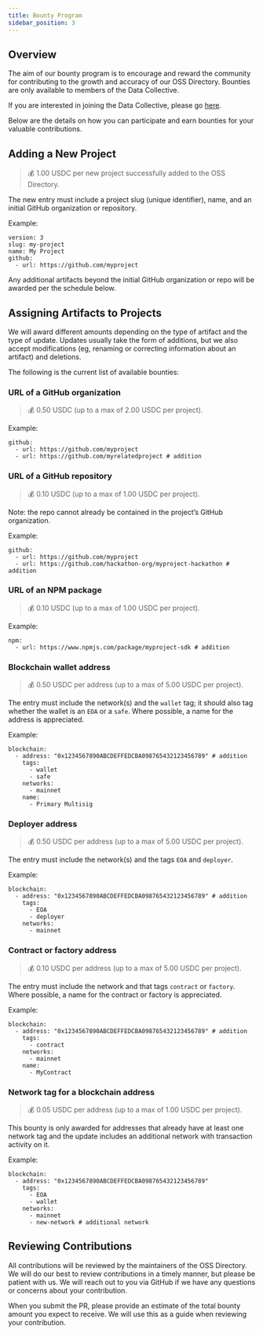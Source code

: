 ```yaml
---
title: Bounty Program
sidebar_position: 3
---
```


## Overview

The aim of our bounty program is to encourage and reward the community for contributing to the growth and accuracy of our OSS Directory. Bounties are only available to members of the Data Collective.

If you are interested in joining the Data Collective, please go [here](https://www.opensource.observer/data-collective).

Below are the details on how you can participate and earn bounties for your valuable contributions.

## Adding a New Project

> 💰 1.00 USDC per new project successfully added to the OSS Directory.

The new entry must include a project slug (unique identifier), name, and an initial GitHub organization or repository.

Example:

```
version: 3
slug: my-project
name: My Project
github:
  - url: https://github.com/myproject
```

Any additional artifacts beyond the initial GitHub organization or repo will be awarded per the schedule below.

## Assigning Artifacts to Projects

We will award different amounts depending on the type of artifact and the type of update. Updates usually take the form of additions, but we also accept modifications (eg, renaming or correcting information about an artifact) and deletions.

The following is the current list of available bounties:

### URL of a GitHub organization

> 💰 0.50 USDC (up to a max of 2.00 USDC per project).

Example:

```
github:
  - url: https://github.com/myproject
  - url: https://github.com/myrelatedproject # addition
```

### URL of a GitHub repository

> 💰 0.10 USDC (up to a max of 1.00 USDC per project).

Note: the repo cannot already be contained in the project’s GitHub organization.

Example:

```
github:
  - url: https://github.com/myproject
  - url: https://github.com/hackathon-org/myproject-hackathon # addition
```

### URL of an NPM package

> 💰 0.10 USDC (up to a max of 1.00 USDC per project).

Example:

```
npm:
  - url: https://www.npmjs.com/package/myproject-sdk # addition
```

### Blockchain wallet address

> 💰 0.50 USDC per address (up to a max of 5.00 USDC per project).

The entry must include the network(s) and the `wallet` tag; it should also tag whether the wallet is an `EOA` or a `safe`. Where possible, a name for the address is appreciated.

Example:

```
blockchain:
  - address: "0x1234567890ABCDEFFEDCBA098765432123456789" # addition
    tags:
      - wallet
      - safe
    networks:
      - mainnet
    name:
      - Primary Multisig
```

### Deployer address

> 💰 0.50 USDC per address (up to a max of 5.00 USDC per project).

The entry must include the network(s) and the tags `EOA` and `deployer`.

Example:

```
blockchain:
  - address: "0x1234567890ABCDEFFEDCBA098765432123456789" # addition
    tags:
      - EOA
      - deployer
    networks:
      - mainnet
```

### Contract or factory address

> 💰 0.10 USDC per address (up to a max of 5.00 USDC per project).

The entry must include the network and that tags `contract` or `factory`. Where possible, a name for the contract or factory is appreciated.

Example:

```
blockchain:
  - address: "0x1234567890ABCDEFFEDCBA098765432123456789" # addition
    tags:
      - contract
    networks:
      - mainnet
    name:
      - MyContract
```

### Network tag for a blockchain address

> 💰 0.05 USDC per address (up to a max of 1.00 USDC per project).

This bounty is only awarded for addresses that already have at least one network tag and the update includes an additional network with transaction activity on it.

Example:

```
blockchain:
  - address: "0x1234567890ABCDEFFEDCBA098765432123456789"
    tags:
      - EOA
      - wallet
    networks:
      - mainnet
      - new-network # additional network
```

## Reviewing Contributions

All contributions will be reviewed by the maintainers of the OSS Directory. We will do our best to review contributions in a timely manner, but please be patient with us. We will reach out to you via GitHub if we have any questions or concerns about your contribution.

When you submit the PR, please provide an estimate of the total bounty amount you expect to receive. We will use this as a guide when reviewing your contribution.
